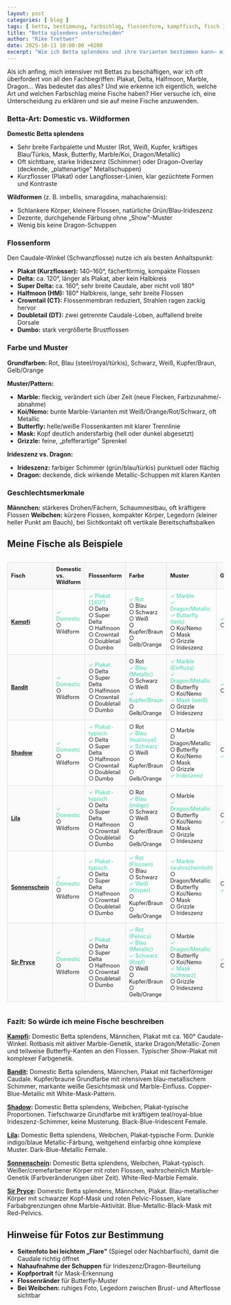 ```yaml
---
layout: post
categories: [ blog ]
tags: [ betta, bestimmung, farbschlag, flossenform, kampffisch, fisch ]
title: "Betta splendens unterscheiden"
author: "Rike Trettwer"
date: 2025-10-11 10:00:00 +0200
excerpt: "Wie ich Betta splendens und ihre Varianten bestimmen kann– mit Beispielen zu meinen sechs Fischen."
---
```






Als ich anfing, mich intensiver mit Bettas zu beschäftigen, war ich oft überfordert von all den Fachbegriffen: Plakat,
Delta, Halfmoon, Marble, Dragon... Was bedeutet das alles? Und wie erkenne ich eigentlich, welche Art und welchen
Farbschlag meine Fische haben?
Hier versuche ich, eine Unterscheidung zu erklären und sie auf meine Fische anzuwenden.

### Betta-Art: Domestic vs. Wildformen

**Domestic Betta splendens** 

- Sehr breite Farbpalette und Muster (Rot, Weiß, Kupfer, kräftiges Blau/Türkis, Mask, Butterfly, Marble/Koi,
  Dragon/Metallic)
- Oft sichtbare, starke Irideszenz (Schimmer) oder Dragon-Overlay (deckende, „plattenartige" Metallschuppen)
- Kurzflosser (Plakat) oder Langflosser-Linien, klar gezüchtete Formen und Kontraste

**Wildformen** (z. B. imbellis, smaragdina, mahachaiensis):

- Schlankere Körper, kleinere Flossen, natürliche Grün/Blau-Irideszenz
- Dezente, durchgehende Färbung ohne „Show"-Muster
- Wenig bis keine Dragon-Schuppen

### Flossenform

Den Caudale-Winkel (Schwanzflosse) nutze ich als besten Anhaltspunkt:

- **Plakat (Kurzflosser):** 140–160°, fächerförmig, kompakte Flossen
- **Delta:** ca. 120°, länger als Plakat, aber kein Halbkreis
- **Super Delta:** ca. 160°, sehr breite Caudale, aber nicht voll 180°
- **Halfmoon (HM):** 180° Halbkreis, lange, sehr breite Flossen
- **Crowntail (CT):** Flossenmembran reduziert, Strahlen ragen zackig hervor
- **Doubletail (DT):** zwei getrennte Caudale-Loben, auffallend breite Dorsale
- **Dumbo:** stark vergrößerte Brustflossen

### Farbe und Muster

**Grundfarben:** Rot, Blau (steel/royal/türkis), Schwarz, Weiß, Kupfer/Braun, Gelb/Orange

**Muster/Pattern:**

- **Marble:** fleckig, verändert sich über Zeit (neue Flecken, Farbzunahme/-abnahme)
- **Koi/Nemo:** bunte Marble-Varianten mit Weiß/Orange/Rot/Schwarz, oft Metallic
- **Butterfly:** helle/weiße Flossenkanten mit klarer Trennlinie
- **Mask:** Kopf deutlich andersfarbig (hell oder dunkel abgesetzt)
- **Grizzle:** feine, „pfefferartige" Sprenkel

**Irideszenz vs. Dragon:**

- **Irideszenz:** farbiger Schimmer (grün/blau/türkis) punktuell oder flächig
- **Dragon:** deckende, dick wirkende Metallic-Schuppen mit klaren Kanten

### Geschlechtsmerkmale

**Männchen:** stärkeres Drohen/Fächern, Schaumnestbau, oft kräftigere Flossen
**Weibchen:** kürzere Flossen, kompakter Körper, Legedorn (kleiner heller Punkt am Bauch), bei Sichtkontakt oft
vertikale Bereitschaftsbalken

## Meine Fische als Beispiele

<div style="overflow-x: auto;">
<table style="width: 100%; border-collapse: collapse; font-size: 0.9em;">
<thead>
<tr style="background-color: #f8f8f8;">
<th style="border: 1px solid #ddd; padding: 8px; text-align: left;">Fisch</th>
<th style="border: 1px solid #ddd; padding: 8px; text-align: left;">Domestic vs. Wildform</th>
<th style="border: 1px solid #ddd; padding: 8px; text-align: left;">Flossenform</th>
<th style="border: 1px solid #ddd; padding: 8px; text-align: left;">Farbe</th>
<th style="border: 1px solid #ddd; padding: 8px; text-align: left;">Muster</th>
<th style="border: 1px solid #ddd; padding: 8px; text-align: left;">Geschlecht</th>
</tr>
</thead>
<tbody>
<tr>
<td style="border: 1px solid #ddd; padding: 8px; font-weight: bold;"><a href="/fish/2025/09/30/fish_kampfi">Kampfi</a></td>
<td style="border: 1px solid #ddd; padding: 8px;">
<span style="color: #38d9a9;">✓ Domestic</span><br>
○ Wildform
</td>
<td style="border: 1px solid #ddd; padding: 8px;">
<span style="color: #38d9a9;">✓ Plakat (160°)</span><br>
○ Delta<br>
○ Super Delta<br>
○ Halfmoon<br>
○ Crowntail<br>
○ Doubletail<br>
○ Dumbo
</td>
<td style="border: 1px solid #ddd; padding: 8px;">
<span style="color: #38d9a9;">✓ Rot</span><br>
○ Blau<br>
○ Schwarz<br>
○ Weiß<br>
○ Kupfer/Braun<br>
○ Gelb/Orange
</td>
<td style="border: 1px solid #ddd; padding: 8px;">
<span style="color: #38d9a9;">✓ Marble</span><br>
<span style="color: #38d9a9;">✓ Dragon/Metallic</span><br>
<span style="color: #38d9a9;">✓ Butterfly (teils)</span><br>
○ Koi/Nemo<br>
○ Mask<br>
○ Grizzle<br>
○ Irideszenz
</td>
<td style="border: 1px solid #ddd; padding: 8px;">
<span style="color: #38d9a9;">✓ ♂</span><br>
○ ♀
</td>
</tr>
<tr style="background-color: #fafafa;">
<td style="border: 1px solid #ddd; padding: 8px; font-weight: bold;"><a href="/fish/2025/09/29/fish_bandit">Bandit</a></td>
<td style="border: 1px solid #ddd; padding: 8px;">
<span style="color: #38d9a9;">✓ Domestic</span><br>
○ Wildform
</td>
<td style="border: 1px solid #ddd; padding: 8px;">
<span style="color: #38d9a9;">✓ Plakat</span><br>
○ Delta<br>
○ Super Delta<br>
○ Halfmoon<br>
○ Crowntail<br>
○ Doubletail<br>
○ Dumbo
</td>
<td style="border: 1px solid #ddd; padding: 8px;">
○ Rot<br>
<span style="color: #38d9a9;">✓ Blau (Metallic)</span><br>
○ Schwarz<br>
○ Weiß<br>
<span style="color: #38d9a9;">✓ Kupfer/Braun</span><br>
○ Gelb/Orange
</td>
<td style="border: 1px solid #ddd; padding: 8px;">
<span style="color: #38d9a9;">✓ Marble (Einfluss)</span><br>
<span style="color: #38d9a9;">✓ Dragon/Metallic</span><br>
○ Butterfly<br>
○ Koi/Nemo<br>
<span style="color: #38d9a9;">✓ Mask (weiß)</span><br>
○ Grizzle<br>
○ Irideszenz
</td>
<td style="border: 1px solid #ddd; padding: 8px;">
<span style="color: #38d9a9;">✓ ♂</span><br>
○ ♀
</td>
</tr>
<tr>
<td style="border: 1px solid #ddd; padding: 8px; font-weight: bold;"><a href="/fish/2025/09/26/fish_shadow">Shadow</a></td>
<td style="border: 1px solid #ddd; padding: 8px;">
<span style="color: #38d9a9;">✓ Domestic</span><br>
○ Wildform
</td>
<td style="border: 1px solid #ddd; padding: 8px;">
<span style="color: #38d9a9;">✓ Plakat-typisch</span><br>
○ Delta<br>
○ Super Delta<br>
○ Halfmoon<br>
○ Crowntail<br>
○ Doubletail<br>
○ Dumbo
</td>
<td style="border: 1px solid #ddd; padding: 8px;">
○ Rot<br>
<span style="color: #38d9a9;">✓ Blau (teal/royal)</span><br>
<span style="color: #38d9a9;">✓ Schwarz</span><br>
○ Weiß<br>
○ Kupfer/Braun<br>
○ Gelb/Orange
</td>
<td style="border: 1px solid #ddd; padding: 8px;">
○ Marble<br>
○ Dragon/Metallic<br>
○ Butterfly<br>
○ Koi/Nemo<br>
○ Mask<br>
○ Grizzle<br>
<span style="color: #38d9a9;">✓ Irideszenz</span>
</td>
<td style="border: 1px solid #ddd; padding: 8px;">
○ ♂<br>
<span style="color: #38d9a9;">✓ ♀</span>
</td>
</tr>
<tr style="background-color: #fafafa;">
<td style="border: 1px solid #ddd; padding: 8px; font-weight: bold;"><a href="/fish/2025/09/27/fish_lila">Lila</a></td>
<td style="border: 1px solid #ddd; padding: 8px;">
<span style="color: #38d9a9;">✓ Domestic</span><br>
○ Wildform
</td>
<td style="border: 1px solid #ddd; padding: 8px;">
<span style="color: #38d9a9;">✓ Plakat-typisch</span><br>
○ Delta<br>
○ Super Delta<br>
○ Halfmoon<br>
○ Crowntail<br>
○ Doubletail<br>
○ Dumbo
</td>
<td style="border: 1px solid #ddd; padding: 8px;">
○ Rot<br>
<span style="color: #38d9a9;">✓ Blau (indigo)</span><br>
○ Schwarz<br>
○ Weiß<br>
○ Kupfer/Braun<br>
○ Gelb/Orange
</td>
<td style="border: 1px solid #ddd; padding: 8px;">
○ Marble<br>
<span style="color: #38d9a9;">✓ Dragon/Metallic</span><br>
○ Butterfly<br>
○ Koi/Nemo<br>
○ Mask<br>
○ Grizzle<br>
○ Irideszenz
</td>
<td style="border: 1px solid #ddd; padding: 8px;">
○ ♂<br>
<span style="color: #38d9a9;">✓ ♀</span>
</td>
</tr>
<tr>
<td style="border: 1px solid #ddd; padding: 8px; font-weight: bold;"><a href="/fish/2025/09/25/fish_sonnenschein">Sonnenschein</a></td>
<td style="border: 1px solid #ddd; padding: 8px;">
<span style="color: #38d9a9;">✓ Domestic</span><br>
○ Wildform
</td>
<td style="border: 1px solid #ddd; padding: 8px;">
<span style="color: #38d9a9;">✓ Plakat-typisch</span><br>
○ Delta<br>
○ Super Delta<br>
○ Halfmoon<br>
○ Crowntail<br>
○ Doubletail<br>
○ Dumbo
</td>
<td style="border: 1px solid #ddd; padding: 8px;">
<span style="color: #38d9a9;">✓ Rot (Flossen)</span><br>
○ Blau<br>
○ Schwarz<br>
<span style="color: #38d9a9;">✓ Weiß (Körper)</span><br>
○ Kupfer/Braun<br>
○ Gelb/Orange
</td>
<td style="border: 1px solid #ddd; padding: 8px;">
<span style="color: #38d9a9;">✓ Marble (wahrscheinlich)</span><br>
○ Dragon/Metallic<br>
○ Butterfly<br>
○ Koi/Nemo<br>
○ Mask<br>
○ Grizzle<br>
○ Irideszenz
</td>
<td style="border: 1px solid #ddd; padding: 8px;">
○ ♂<br>
<span style="color: #38d9a9;">✓ ♀</span>
</td>
</tr>
<tr style="background-color: #fafafa;">
<td style="border: 1px solid #ddd; padding: 8px; font-weight: bold;"><a href="/fish/2025/09/28/fish_sir_pryce">Sir Pryce</a></td>
<td style="border: 1px solid #ddd; padding: 8px;">
<span style="color: #38d9a9;">✓ Domestic</span><br>
○ Wildform
</td>
<td style="border: 1px solid #ddd; padding: 8px;">
<span style="color: #38d9a9;">✓ Plakat</span><br>
○ Delta<br>
○ Super Delta<br>
○ Halfmoon<br>
○ Crowntail<br>
○ Doubletail<br>
○ Dumbo
</td>
<td style="border: 1px solid #ddd; padding: 8px;">
<span style="color: #38d9a9;">✓ Rot (Pelvics)</span><br>
<span style="color: #38d9a9;">✓ Blau (Metallic)</span><br>
<span style="color: #38d9a9;">✓ Schwarz (Kopf)</span><br>
○ Weiß<br>
○ Kupfer/Braun<br>
○ Gelb/Orange
</td>
<td style="border: 1px solid #ddd; padding: 8px;">
○ Marble<br>
<span style="color: #38d9a9;">✓ Dragon/Metallic</span><br>
○ Butterfly<br>
○ Koi/Nemo<br>
<span style="color: #38d9a9;">✓ Mask (schwarz)</span><br>
○ Grizzle<br>
○ Irideszenz
</td>
<td style="border: 1px solid #ddd; padding: 8px;">
<span style="color: #38d9a9;">✓ ♂</span><br>
○ ♀
</td>
</tr>
</tbody>
</table>
</div>

### Fazit: So würde ich meine Fische beschreiben

**[Kampfi](/fish/2025/09/30/fish_kampfi):** Domestic Betta splendens, Männchen, Plakat mit ca. 160° Caudale-Winkel. Rotbasis mit aktiver Marble-Genetik, starke Dragon/Metallic-Zonen und teilweise Butterfly-Kanten an den Flossen. Typischer Show-Plakat mit komplexer Farbgenetik.

**[Bandit](/fish/2025/09/29/fish_bandit):** Domestic Betta splendens, Männchen, Plakat mit fächerförmiger Caudale. Kupfer/braune Grundfarbe mit intensivem blau-metallischem Schimmer, markante weiße Gesichtsmask und Marble-Einfluss. Copper-Blue-Metallic mit White-Mask-Pattern.

**[Shadow](/fish/2025/09/26/fish_shadow):** Domestic Betta splendens, Weibchen, Plakat-typische Proportionen. Tiefschwarze Grundfarbe mit kräftigem teal/royal-blue Irideszenz-Schimmer, keine Musterung. Black-Blue-Iridescent Female.

**[Lila](/fish/2025/09/27/fish_lila):** Domestic Betta splendens, Weibchen, Plakat-typische Form. Dunkle indigo/blaue Metallic-Färbung, weitgehend einfarbig ohne komplexe Muster. Dark-Blue-Metallic Female.

**[Sonnenschein](/fish/2025/09/25/fish_sonnenschein):** Domestic Betta splendens, Weibchen, Plakat-typisch. Weißer/cremefarbener Körper mit roten Flossen, wahrscheinlich Marble-Genetik (Farbveränderungen über Zeit). White-Red-Marble Female.

**[Sir Pryce](/fish/2025/09/28/fish_sir_pryce):** Domestic Betta splendens, Männchen, Plakat. Blau-metallischer Körper mit schwarzer Kopf-Mask und roten Pelvic-Flossen, klare Farbabgrenzungen ohne Marble-Aktivität. Blue-Metallic-Black-Mask mit Red-Pelvics.

##  Hinweise für Fotos zur Bestimmung

- **Seitenfoto bei leichtem „Flare"** (Spiegel oder Nachbarfisch), damit die Caudale richtig öffnet
- **Nahaufnahme der Schuppen** für Irideszenz/Dragon-Beurteilung
- **Kopfportrait** für Mask-Erkennung
- **Flossenränder** für Butterfly-Muster
- **Bei Weibchen:** ruhiges Foto, Legedorn zwischen Brust- und Afterflosse sichtbar
